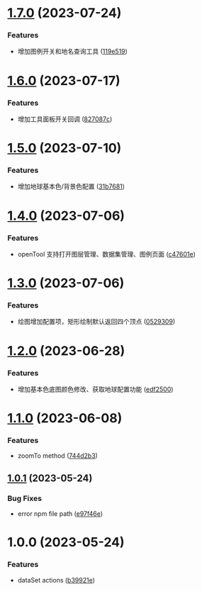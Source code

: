 # [1.7.0](https://github.com/hongfaqiu/dde-earth-iframe/compare/v1.6.0...v1.7.0) (2023-07-24)


### Features

* 增加图例开关和地名查询工具 ([119e519](https://github.com/hongfaqiu/dde-earth-iframe/commit/119e5198393cdd37c0aeb6951d9355cfdc2bc889))

# [1.6.0](https://github.com/hongfaqiu/dde-earth-iframe/compare/v1.5.0...v1.6.0) (2023-07-17)


### Features

* 增加工具面板开关回调 ([827087c](https://github.com/hongfaqiu/dde-earth-iframe/commit/827087ca01bc6bcfe26f43de193364041195c911))

# [1.5.0](https://github.com/hongfaqiu/dde-earth-iframe/compare/v1.4.0...v1.5.0) (2023-07-10)


### Features

* 增加地球基本色/背景色配置 ([31b7681](https://github.com/hongfaqiu/dde-earth-iframe/commit/31b76811efdb09f39dbc44112d4f3c4abf04a48f))

# [1.4.0](https://github.com/hongfaqiu/dde-earth-iframe/compare/v1.3.0...v1.4.0) (2023-07-06)


### Features

* openTool 支持打开图层管理、数据集管理、图例页面 ([c47601e](https://github.com/hongfaqiu/dde-earth-iframe/commit/c47601ea5be1a5a83152cdf8be12873b4e066d47))

# [1.3.0](https://github.com/hongfaqiu/dde-earth-iframe/compare/v1.2.0...v1.3.0) (2023-07-06)


### Features

* 绘图增加配置项，矩形绘制默认返回四个顶点 ([0529309](https://github.com/hongfaqiu/dde-earth-iframe/commit/05293096c2dfd71e49b1373e9fc313c7534ea480))

# [1.2.0](https://github.com/hongfaqiu/dde-earth-iframe/compare/v1.1.0...v1.2.0) (2023-06-28)


### Features

* 增加基本色底图颜色修改、获取地球配置功能 ([edf2500](https://github.com/hongfaqiu/dde-earth-iframe/commit/edf25003300c8ac68edfa99cee44a50d2a05c42f))

# [1.1.0](https://github.com/hongfaqiu/dde-earth-iframe/compare/v1.0.1...v1.1.0) (2023-06-08)


### Features

* zoomTo method ([744d2b3](https://github.com/hongfaqiu/dde-earth-iframe/commit/744d2b3cebd1f6ed0173276fe2c5a8ce01e96a25))

## [1.0.1](https://github.com/hongfaqiu/dde-earth-iframe/compare/v1.0.0...v1.0.1) (2023-05-24)


### Bug Fixes

* error npm file path ([e97f46e](https://github.com/hongfaqiu/dde-earth-iframe/commit/e97f46e8b117a848f4547232c64a13045bcaa395))

# 1.0.0 (2023-05-24)


### Features

* dataSet actions ([b39921e](https://github.com/hongfaqiu/dde-earth-iframe/commit/b39921ee0dcea3016df8f930944d96afc73d8671))
